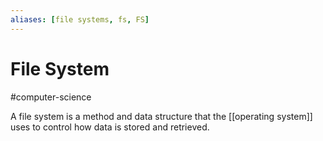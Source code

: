```yaml
---
aliases: [file systems, fs, FS]
---
```

# File System
#computer-science

A file system is a method and data structure that the [[operating system]] uses to control how data is stored and retrieved.